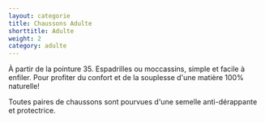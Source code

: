 ```yaml
---
layout: categorie
title: Chaussons Adulte
shorttitle: Adulte
weight: 2
category: adulte
---
```


À partir de la pointure 35. Espadrilles ou moccassins, simple et facile à enfiler.
Pour profiter du confort et de la souplesse d'une matière 100% naturelle!




Toutes paires de chaussons sont pourvues d'une semelle anti-dérappante et protectrice. 


